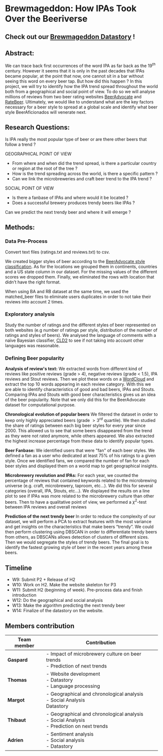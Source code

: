 # Brewmageddon: How IPAs Took Over the Beeriverse

## Check out our [Brewmageddon Datastory](https://tcastal.github.io/dondada/) !

## Abstract: 
We can trace back first occurrences of the word IPA as far back as the $`19^{th}`$ century. However it seems that it is only in the past decades that IPAs became popular, at the point that now, one cannot sit in a bar without seeing this word on every beer tap. But how did this happen ? In this project, we will try to identify how the IPA trend spread throughout the world both from a geographical and social point of view. To do so we will analyse millions of reviews from two beer rating websites [BeerAdvocate](https://www.beeradvocate.com/) and [RateBeer](https://www.ratebeer.com/). Ultimately, we would like to understand what are the key factors necessary for a beer style to spread at a global scale and identify what beer style BeerAficionados will venerate next.

## Research Questions:

Is IPA really the most popular type of beer or are there other beers that follow a trend ?

GEOGRAPHICAL POINT OF VIEW
- From where and when did the trend spread, is there a particular country or region at the root of the tree ?
- How is the trend spreading across the world, is there a specific pattern ?
- Can we link the microbreweries and craft beer trend to the IPA trend ?

SOCIAL POINT OF VIEW
- Is there a fanbase of IPAs and where would it be located ?
- Does a successful brewery produces trendy beers like IPAs ?

Can we predict the next trendy beer and where it will emerge ?

## Methods:
### Data Pre-Process
Convert text files (ratings.txt and reviews.txt) to csv.

We created bigger styles of beer according to the [BeerAdvocate style classification](https://www.beeradvocate.com/beer/styles/). As for the locations we grouped them in continents, countries and a US state column in our dataset. For the missing values of the different scores we dropped them. Finally, we eliminated the rows with location that didn’t have the right format.

When using BA and RB dataset at the same time, we used the matched_beer files to eliminate users duplicates in order to not take their reviews into account 2 times.

### Exploratory analysis
Study the number of ratings and the different styles of beer represented on both websites (e.g number of ratings per style, distribution of the number of ratings and styles of beers). 
We analysed the language of comments with a naïve Bayesian classifier, [CLD2]( https://github.com/CLD2Owners/cld2) to see if not taking into account other languages was reasonable.

### Defining Beer popularity

**Analysis of review's text:** We extracted words from different kind of reviews like positive reviews (grade > 4), negative reviews (grade < 1.5), IPA reviews and Stout reviews. Then we plot these words on a [WordCloud](https://amueller.github.io/word_cloud/) and extract the top 10 words appearing in each review category. With this we are able to identify characteristics of good and bad beers, IPAs and Stouts. Comparing IPAs and Stouts with good beer characteristics gives us an idea of the beer popularity. Note that we only did this for the BeerAdvocate dataset for computational purpose.

  **Chronological evolution of popular  beers** We filtered the dataset in order to keep only highly appreciated beers (grade $>3^{rd}$ quartile). We then studied the share of ratings between each big beer styles for every year since 2000. This allowed us to see that some beers disappeared from the trend as they were not rated anymore, while others appeared. We also extracted the highest increase percentage from these data to identify popular types.

**Beer Fanbase:** We identified users that were "fan" of each beer styles. We defined a fan as a user who dedicated at least 75% of his ratings to a given style. Once we identified fans, we compared the number of fan for each beer styles and displayed them on a world map to get geographical insights.

  **Microbrewery revolution and IPAs:** For each year, we counted the percentage of reviews that contained keywords related to the microbrewing universe (e.g. craft, microbrewery, taproom, etc…). We did this for several categories (overall, IPA, Stouts, etc…). We displayed the results on a line plot to see if IPAs was more related to the microbrewery culture than other beers. Then to have a qualitative point of view, we performed a $\chi^2$-test between IPA reviews and overall reviews
  

 **Prediction of the next trendy beer**
In order to reduce the complexity of our dataset, we will perform a PCA to extract features with the most variance and get insights on the characteristics that make beers “trendy”. We could then perform clustering using DBSCAN in order to differentiate trendy beers from others, as DBSCANs allows detection of clusters of different sizes. Then we would segregate the styles of trendy beers. The final goal is to identify the fastest growing style of beer in the recent years among these beers.

## Timeline

- W9: Submit P2 + Release of H2
- W10: Work on H2. Make the website skeleton for P3
- W11: Submit H2 (beginning of week). Pre-process data and finish introduction
- W12: Do the geographical and social analysis
- W13: Make the algorithm predicting the next trendy beer
- W14: Finalize of the datastory on the website.

## Members contribution

| Team member  | Contribution |
| ------------- | ------------- |
| **Gaspard**  |  - Impact of microbrewery culture on beer trends <br> - Prediction of next trends|
| **Thomas**  |  - Website development <br> - Datastory <br> - Language processing |
| **Margot** |  - Geographical and chronological analysis <br> - Social Analysis <br> Datastory|
| **Thibaut**  |   - Geographical and chronological analysis <br> - Social Analysis <br> - Prediction on next trends |
| **Adrien**  | - Sentiment analysis <br> - Social analysis <br> - Datastory|
